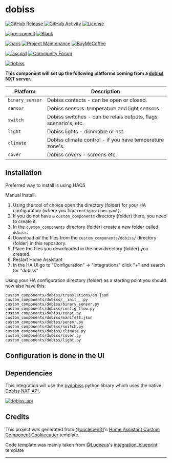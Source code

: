 # dobiss

[![GitHub Release][releases-shield]][releases]
[![GitHub Activity][commits-shield]][commits]
[![License][license-shield]](LICENSE)

[![pre-commit][pre-commit-shield]][pre-commit]
[![Black][black-shield]][black]

[![hacs][hacsbadge]][hacs]
[![Project Maintenance][maintenance-shield]][user_profile]
[![BuyMeCoffee][buymecoffeebadge]][buymecoffee]

[![Discord][discord-shield]][discord]
[![Community Forum][forum-shield]][forum]

[![dobiss][icon]][dobiss]

**This component will set up the following platforms coming from a [dobiss] NXT server.**

| Platform        | Description                                                      |
| --------------- | ---------------------------------------------------------------- |
| `binary_sensor` | Dobiss contacts - can be open or closed.                         |
| `sensor`        | Dobiss sensors: temperature and light sensors.                   |
| `switch`        | Dobiss switches - can be relais outputs, flags, scenario's, etc. |
| `light`         | Dobiss lights - dimmable or not.                                 |
| `climate`       | Dobiss climate control - if you have temperature zone's.         |
| `cover`         | Dobiss covers - screens etc.                                     |

## Installation

Preferred way to install is using HACS

Manual Install:

1. Using the tool of choice open the directory (folder) for your HA configuration (where you find `configuration.yaml`).
2. If you do not have a `custom_components` directory (folder) there, you need to create it.
3. In the `custom_components` directory (folder) create a new folder called `dobiss`.
4. Download _all_ the files from the `custom_components/dobiss/` directory (folder) in this repository.
5. Place the files you downloaded in the new directory (folder) you created.
6. Restart Home Assistant
7. In the HA UI go to "Configuration" -> "Integrations" click "+" and search for "dobiss"

Using your HA configuration directory (folder) as a starting point you should now also have this:

```text
custom_components/dobiss/translations/en.json
custom_components/dobiss/__init__.py
custom_components/dobiss/binary_sensor.py
custom_components/dobiss/config_flow.py
custom_components/dobiss/const.py
custom_components/dobiss/manifest.json
custom_components/dobiss/sensor.py
custom_components/dobiss/switch.py
custom_components/dobiss/climate.py
custom_components/dobiss/cover.py
custom_components/dobiss/light.py
```

## Configuration is done in the UI

## Dependencies

This integration will use the [pydobiss] python library which uses the native [Dobiss NXT API][dobiss_api].

[![dobiss_api][logo]][dobiss_api]

<!---->

## Credits

This project was generated from [@oncleben31](https://github.com/oncleben31)'s [Home Assistant Custom Component Cookiecutter](https://github.com/oncleben31/cookiecutter-homeassistant-custom-component) template.

Code template was mainly taken from [@Ludeeus](https://github.com/ludeeus)'s [integration_blueprint][integration_blueprint] template

---

[integration_blueprint]: https://github.com/custom-components/integration_blueprint
[black]: https://github.com/psf/black
[black-shield]: https://img.shields.io/badge/code%20style-black-000000.svg?style=for-the-badge
[buymecoffee]: https://www.buymeacoffee.com/kesteraernoudt
[buymecoffeebadge]: https://img.shields.io/badge/buy%20me%20a%20coffee-donate-yellow.svg?style=for-the-badge
[commits-shield]: https://img.shields.io/github/commit-activity/y/kesteraernoudt/dobiss.svg?style=for-the-badge
[commits]: https://github.com/kesteraernoudt/dobiss/commits/main
[hacs]: https://hacs.xyz
[hacsbadge]: https://img.shields.io/badge/HACS-Custom-orange.svg?style=for-the-badge
[discord]: https://discord.gg/Qa5fW2R
[discord-shield]: https://img.shields.io/discord/330944238910963714.svg?style=for-the-badge
[exampleimg]: example.png
[forum-shield]: https://img.shields.io/badge/community-forum-brightgreen.svg?style=for-the-badge
[forum]: https://community.home-assistant.io/
[license-shield]: https://img.shields.io/github/license/kesteraernoudt/dobiss.svg?style=for-the-badge
[maintenance-shield]: https://img.shields.io/badge/maintainer-%40kesteraernoudt-blue.svg?style=for-the-badge
[pre-commit]: https://github.com/pre-commit/pre-commit
[pre-commit-shield]: https://img.shields.io/badge/pre--commit-enabled-brightgreen?style=for-the-badge
[releases-shield]: https://img.shields.io/github/release/kesteraernoudt/dobiss.svg?style=for-the-badge
[releases]: https://github.com/kesteraernoudt/dobiss/releases
[user_profile]: https://github.com/kesteraernoudt
[dobiss]: https://www.dobiss.com/en
[pydobiss]: https://pypi.org/project/pydobiss/
[dobiss_api]: http://support.dobiss.com/books/nl-dobiss-nxt/page/developer-api
[icon]: https://brands.home-assistant.io/dobiss/icon.png
[logo]: https://brands.home-assistant.io/_/dobiss/logo.png

